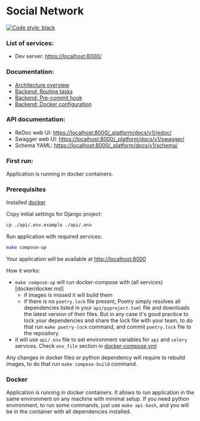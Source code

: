 # Social Network

[![Code style: black](https://img.shields.io/badge/code%20style-black-000000.svg)](https://github.com/psf/black)

### List of services: ###

* Dev server: [https://localhost:8000/](https://localhost:8000/)

### Documentation: ###

* [Architecture overview](docs/architecture_overview.md)
* [Backend: Routine tasks](docs/commands.md)
* [Backend: Pre-commit hook](docs/pre_commit_hook.md)
* [Backend: Docker configuration](docs/docker.md)

### API documentation: ###

* ReDoc web UI: [https://localhost:8000/_platform/docs/v1/redoc/](https://localhost:8000/_platform/docs/v1/redoc/)
* Swagger web UI: [https://localhost:8000/_platform/docs/v1/swagger/](https://localhost:8000/_platform/docs/v1/swagger/)
* Schema YAML: [https://localhost:8000/_platform/docs/v1/schema/](https://localhost:8000/_platform/docs/v1/schema/)

### First run: ###
Application is running in docker containers.

### Prerequisites
Installed [docker](https://docs.docker.com/engine/install/)

Copy initial settings for Django project:

```bash
cp ./api/.env.example ./api/.env
```

Run application with required services:

```bash
make compose-up
```

Your application will be available at [http://localhost:8000](http://localhost:8000)

How it works:
 - `make compose-up` will run docker-compose with (all services)[docker/docker.md]
   - if images is missed it will build them
   - if there is no `poetry.lock` file present, Poetry simply resolves all dependencies listed in your
     `api/pyproject.toml` file and downloads the latest version of their files.
     But in any case it's good practice to lock your dependencies and share the lock file with your team,
     to do that run `make poetry-lock` command, and commit `poetry.lock` file to the repository.
 - it will use `api/.env` file to set environment variables for `api` and `celery` services. Check `env_file` section in [docker-compose.yml](docker/docker-compose.yml)

Any changes in docker files or python dependency will require to rebuild images, to do that run `make compose-build` command.

### Docker
Application is running in docker containers. It allows to run application in the same environment on any machine with
minimal setup.
If you need python environment, to run some commands, just use `make api-bash`, and you will be in the container with
all dependencies installed.
